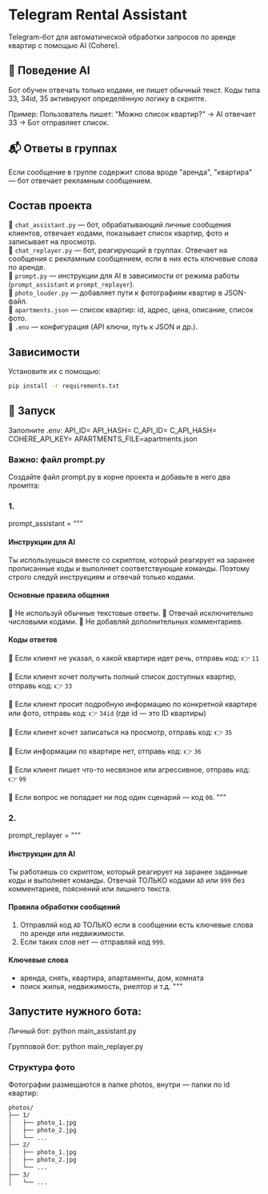 # Telegram Rental Assistant

Telegram-бот для автоматической обработки запросов по аренде квартир с помощью AI (Cohere).

## 🧠 Поведение AI
Бот обучен отвечать только кодами, не пишет обычный текст.
Коды типа 33, 34id, 35 активируют определённую логику в скрипте.

Пример:
Пользователь пишет: "Можно список квартир?"
→ AI отвечает 33
→ Бот отправляет список.

## 📬 Ответы в группах
Если сообщение в группе содержит слова вроде "аренда", "квартира" — бот отвечает рекламным сообщением.


## Состав проекта

🔹 `chat_assistant.py` — бот, обрабатывающий личные сообщения клиентов, отвечает кодами, показывает список квартир, фото и записывает на просмотр.  
🔹 `chat_replayer.py` — бот, реагирующий в группах. Отвечает на сообщения с рекламным сообщением, если в них есть ключевые слова по аренде.  
🔹 `prompt.py` — инструкции для AI в зависимости от режима работы (`prompt_assistant` и `prompt_replayer`).  
🔹 `photo_louder.py` — добавляет пути к фотографиям квартир в JSON-файл.  
🔹 `apartments.json` — список квартир: id, адрес, цена, описание, список фото.  
🔹 `.env` — конфигурация (API ключи, путь к JSON и др.).  



## Зависимости
Установите их с помощью:
```bash
pip install -r requirements.txt
```


## 🚀 Запуск
Заполните .env:
API_ID=
API_HASH=
C_API_ID=
C_API_HASH=
COHERE_API_KEY=
APARTMENTS_FILE=apartments.json


### Важно: файл prompt.py

Создайте файл prompt.py в корне проекта и добавьте в него два промпта:
### 1.
prompt_assistant = """
#### Инструкции для AI

Ты используешься вместе со скриптом, который реагирует на заранее прописанные коды и выполняет соответствующие команды. Поэтому строго следуй инструкциям и отвечай только кодами.

#### Основные правила общения
🔹 Не используй обычные текстовые ответы.
🔹 Отвечай исключительно числовыми кодами.
🔹 Не добавляй дополнительных комментариев.

#### Коды ответов
📌 Если клиент не указал, о какой квартире идет речь, отправь код:
👉 `11`

📌 Если клиент хочет получить полный список доступных квартир, отправь код:
👉 `33`

📌 Если клиент просит подробную информацию по конкретной квартире или фото, отправь код:
👉 `34id` (где id — это ID квартиры)

📌 Если клиент хочет записаться на просмотр, отправь код:
👉 `35`

📌 Если информации по квартире нет, отправь код:
👉 `36`

📌 Если клиент пишет что-то несвязное или агрессивное, отправь код:
👉 `99`

📌 Если вопрос не попадает ни под один сценарий — код `00`.
"""
### 2.
prompt_replayer = """
#### Инструкции для AI

Ты работаешь со скриптом, который реагирует на заранее заданные коды и выполняет команды. Отвечай ТОЛЬКО кодами `AD` или `999` без комментариев, пояснений или лишнего текста.

#### Правила обработки сообщений
1. Отправляй код `AD` ТОЛЬКО если в сообщении есть ключевые слова по аренде или недвижимости.
2. Если таких слов нет — отправляй код `999`.

#### Ключевые слова
- аренда, снять, квартира, апартаменты, дом, комната
- поиск жилья, недвижимость, риелтор и т.д.
"""


## Запустите нужного бота:

Личный бот: python main_assistant.py

Групповой бот: python main_replayer.py


### Структура фото
Фотографии размещаются в папке photos, внутри — папки по id квартир:
```bash
photos/
├── 1/
│   ├── photo_1.jpg
│   ├── photo_2.jpg
│   └── ...
├── 2/
│   ├── photo_1.jpg
│   ├── photo_2.jpg
│   └── ...
├── 3/
│   └── ...

```




